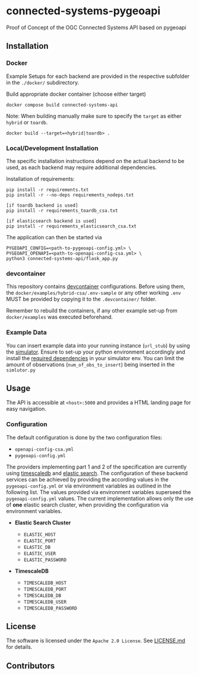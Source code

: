# connected-systems-pygeoapi

Proof of Concept of the OGC Connected Systems API based on pygeoapi

## Installation

### Docker

Example Setups for each backend are provided in the respective subfolder in the `./docker/` subdirectory.

Build appropriate docker container (choose either target)

```commandline
docker compose build connected-systems-api
```

Note: When building manually make sure to specify the `target` as either `hybrid` or `toardb`.

```commandline
docker build --target=<hybrid|toardb> .
```

### Local/Development Installation

The specific installation instructions depend on the actual backend to be used, as each backend may require additional dependencies.

Installation of requirements:

```commandline
pip install -r requirements.txt
pip install -r --no-deps requirements_nodeps.txt

[if toardb backend is used]
pip install -r requirements_toardb_csa.txt

[if elasticsearch backend is used]
pip install -r requirements_elasticsearch_csa.txt
```

The application can then be started via

```commandline
PYGEOAPI_CONFIG=<path-to-pygeoapi-config.yml> \
PYGEOAPI_OPENAPI=<path-to-openapi-config-csa.yml> \
python3 connected-systems-api/flask_app.py
```

### devcontainer

This repository contains [devcontainer](https://code.visualstudio.com/docs/devcontainers/containers) configurations.
Before using them, the `docker/examples/hybrid-csa/.env-sample` or any other working `.env` MUST be provided by copying it to the `.devcontainer/` folder.

Remember to rebuild the containers, if any other example set-up from `docker/examples` was executed beforehand.

### Example Data

You can insert example data into your running instance (`url_stub`) by using the [simulator](./tools/simulator/simulator.py).
Ensure to set-up your python environment accordingly and install the [required dependencies](./tools/simulator/requirements.txt) in your simulator env.
You can limit the amount of observations (`num_of_obs_to_insert`) being inserted in the `simlutor.py`

## Usage

The API is accessible at `<host>:5000` and provides a HTML landing page for easy navigation.

### Configuration

The default configuration is done by the two configuration files:

* `openapi-config-csa.yml`
* `pygeoapi-config.yml`

The providers implementing part 1 and 2 of the specification are currently using [timescaledb]() and [elastic search]().
The configuration of these backend services can be achieved by providing the according values in the `pygeoapi-config.yml` or via environment variables as outlined in the following list.
The values provided via environment variables superseed the `pygeoapi-config.yml` values.
The current implementation allows only the use of **one** elastic search cluster, when providing the configuration via environment variables.

* **Elastic Search Cluster**
  * `ELASTIC_HOST`
  * `ELASTIC_PORT`
  * `ELASTIC_DB`
  * `ELASTIC_USER`
  * `ELASTIC_PASSWORD`

* **TimescaleDB**
  * `TIMESCALEDB_HOST`
  * `TIMESCALEDB_PORT`
  * `TIMESCALEDB_DB`
  * `TIMESCALEDB_USER`
  * `TIMESCALEDB_PASSWORD`

## License

The software is licensed under the `Apache 2.0 License`. See [LICENSE.md](LICENSE.md) for details.

## Contributors
